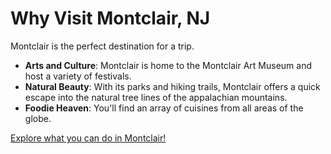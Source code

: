 # Why Visit Montclair, NJ

Montclair is the perfect destination for a trip.

- **Arts and Culture**: Montclair is home to the Montclair Art Museum and host a variety of festivals.
- **Natural Beauty**: With its parks and hiking trails, Montclair offers a quick escape into the natural tree lines of the appalachian mountains.
- **Foodie Heaven**: You'll find an array of cuisines from all areas of the globe.

[Explore what you can do in Montclair!](WTD.md)
